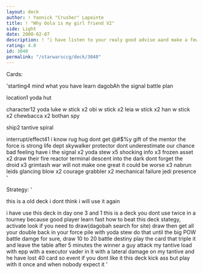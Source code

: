 ```yaml
---
layout: deck
author: ! Yannick "Crusher" Lapointe
title: ! "Why Oola is my girl friend V2"
side: Light
date: 2000-02-07
description: ! "i have listen to your realy good advise aand make a few change in this decki have change all card and makea new deck since this one got 6 victory and 2 lostso i decide to broke up with Oolaand get with Yoda hummm"
rating: 4.0
id: 3040
permalink: "/starwarsccg/deck/3040"
---
```

Cards: 

'starting4
mind what you have learn
dagobAh
the signal
battle plan

location1
yoda hut

character12
yoda
luke w stick x2
obi w stick x2
leia w stick x2
han w stick x2
chewbacca x2
bothan spy

ship2
tantive
spiral

interrupt/effect41
i know
rug hug
dont get @#$%y
gift of the mentor
the force is strong
life dept
skywalker
protector
dont underestimate our chance
bad feeling have i
the signal x2
yoda stew x5
shocking info x3
frozen asset x2
draw their fire
reactor terminal
descent into the dark
dont forget the droid x3
grimtash
war will not make one great
it could be worse x3
nabrun leids
glancing blow x2
courage
grabbler x2
mechanical failure
jedi presence '

Strategy: '

this is a old deck i dont think i will use it again

i have use this deck in day one 3 and 1
this is a deck you dont use twice in a tourney because
good player learn fast how to beat this deck
stategy, activate look if you need to draw(dagobah search for site)
draw then get all your double back in your force pile with yoda stew
do that until the big POW battle damge for sure, draw 10 to 20 battle destiny play the card that triple it
and leave the table after 5 minutes the winner
a guy attack my tantive load with epp with a executor vader in it with a lateral damage on my tantive and he have lost 40 card
so event if you dont like it this deck kick ass but play with it once and when nobody expect it  '
